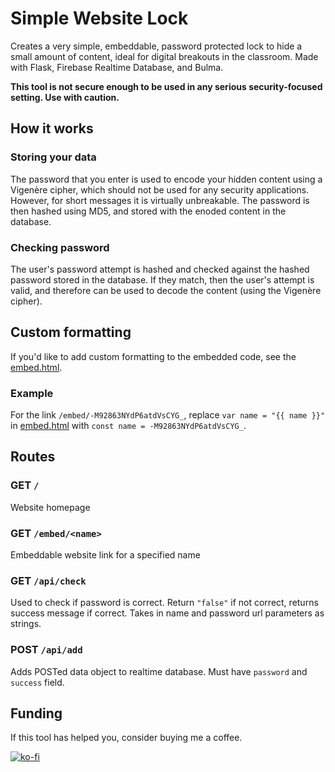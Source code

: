 # Simple Website Lock
Creates a very simple, embeddable, password protected lock to hide a small amount of content, ideal for digital breakouts in the classroom. Made with Flask, Firebase Realtime Database, and Bulma.

**This tool is not secure enough to be used in any serious security-focused setting. Use with caution.** 

## How it works
### Storing your data
The password that you enter is used to encode your hidden content using a Vigenère cipher, which should not be used for any security applications. However, for short messages it is virtually unbreakable. The password is then hashed using MD5, and stored with the enoded content in the database.

### Checking password
The user's password attempt is hashed and checked against the hashed password stored in the database. If they match, then the user's attempt is valid, and therefore can be used to decode the content (using the Vigenère cipher).

## Custom formatting
If you'd like to add custom formatting to the embedded code, see the [embed.html](templates/embed.html).

### Example
For the link ```/embed/-M92863NYdP6atdVsCYG_```, replace
```var name = "{{ name }}"``` in [embed.html](templates/embed.html) with ```const name = -M92863NYdP6atdVsCYG_```.

## Routes
### GET ```/```
Website homepage
### GET ```/embed/<name>```
Embeddable website link for a specified name
### GET ```/api/check```
Used to check if password is correct. Return ```"false"``` if not correct, returns success message if correct. Takes in name and password url parameters as strings.
### POST ```/api/add```
Adds POSTed data object to realtime database. Must have ```password``` and ```success``` field.
## Funding
If this tool has helped you, consider buying me a coffee.

[![ko-fi](https://www.ko-fi.com/img/githubbutton_sm.svg)](https://ko-fi.com/L4L81FX1O)